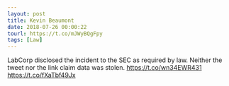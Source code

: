 ```yaml
---
layout: post
title: Kevin Beaumont
date: 2018-07-26 00:00:22
tourl: https://t.co/mJWyBQgFpy
tags: [Law]
---
```

LabCorp disclosed the incident to the SEC as required by law.  Neither the tweet nor the link claim data was stolen. https://t.co/wn34EWR431 https://t.co/fXaTbf49Jx